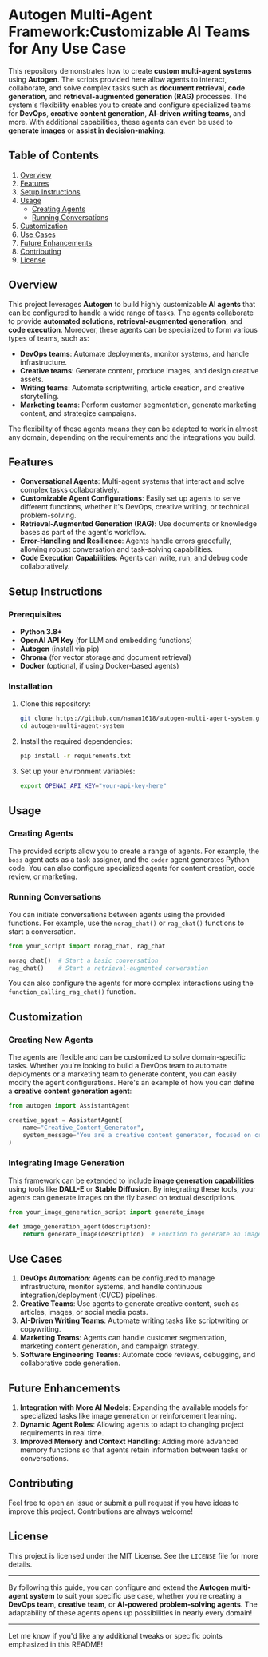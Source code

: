 # **Autogen Multi-Agent Framework:Customizable AI Teams for Any Use Case**

This repository demonstrates how to create **custom multi-agent systems** using **Autogen**. The scripts provided here allow agents to interact, collaborate, and solve complex tasks such as **document retrieval**, **code generation**, and **retrieval-augmented generation (RAG)** processes. The system's flexibility enables you to create and configure specialized teams for **DevOps**, **creative content generation**, **AI-driven writing teams**, and more. With additional capabilities, these agents can even be used to **generate images** or **assist in decision-making**.

## **Table of Contents**
1. [Overview](#overview)
2. [Features](#features)
3. [Setup Instructions](#setup-instructions)
4. [Usage](#usage)
    - [Creating Agents](#creating-agents)
    - [Running Conversations](#running-conversations)
5. [Customization](#customization)
6. [Use Cases](#use-cases)
7. [Future Enhancements](#future-enhancements)
8. [Contributing](#contributing)
9. [License](#license)

## **Overview**
This project leverages **Autogen** to build highly customizable **AI agents** that can be configured to handle a wide range of tasks. The agents collaborate to provide **automated solutions**, **retrieval-augmented generation**, and **code execution**. Moreover, these agents can be specialized to form various types of teams, such as:

- **DevOps teams**: Automate deployments, monitor systems, and handle infrastructure.
- **Creative teams**: Generate content, produce images, and design creative assets.
- **Writing teams**: Automate scriptwriting, article creation, and creative storytelling.
- **Marketing teams**: Perform customer segmentation, generate marketing content, and strategize campaigns.

The flexibility of these agents means they can be adapted to work in almost any domain, depending on the requirements and the integrations you build.

## **Features**
- **Conversational Agents**: Multi-agent systems that interact and solve complex tasks collaboratively.
- **Customizable Agent Configurations**: Easily set up agents to serve different functions, whether it's DevOps, creative writing, or technical problem-solving.
- **Retrieval-Augmented Generation (RAG)**: Use documents or knowledge bases as part of the agent's workflow.
- **Error-Handling and Resilience**: Agents handle errors gracefully, allowing robust conversation and task-solving capabilities.
- **Code Execution Capabilities**: Agents can write, run, and debug code collaboratively.

## **Setup Instructions**

### **Prerequisites**
- **Python 3.8+**
- **OpenAI API Key** (for LLM and embedding functions)
- **Autogen** (install via pip)
- **Chroma** (for vector storage and document retrieval)
- **Docker** (optional, if using Docker-based agents)

### **Installation**
1. Clone this repository:
   ```bash
   git clone https://github.com/naman1618/autogen-multi-agent-system.git
   cd autogen-multi-agent-system
   ```

2. Install the required dependencies:
   ```bash
   pip install -r requirements.txt
   ```

3. Set up your environment variables:
   ```bash
   export OPENAI_API_KEY="your-api-key-here"
   ```

## **Usage**

### **Creating Agents**
The provided scripts allow you to create a range of agents. For example, the `boss` agent acts as a task assigner, and the `coder` agent generates Python code. You can also configure specialized agents for content creation, code review, or marketing.

### **Running Conversations**
You can initiate conversations between agents using the provided functions. For example, use the `norag_chat()` or `rag_chat()` functions to start a conversation.

```python
from your_script import norag_chat, rag_chat

norag_chat()  # Start a basic conversation
rag_chat()    # Start a retrieval-augmented conversation
```

You can also configure the agents for more complex interactions using the `function_calling_rag_chat()` function.

## **Customization**

### **Creating New Agents**
The agents are flexible and can be customized to solve domain-specific tasks. Whether you're looking to build a DevOps team to automate deployments or a marketing team to generate content, you can easily modify the agent configurations. Here's an example of how you can define a **creative content generation agent**:

```python
from autogen import AssistantAgent

creative_agent = AssistantAgent(
    name="Creative_Content_Generator",
    system_message="You are a creative content generator, focused on creating captivating stories, blogs, and image descriptions."
)
```

### **Integrating Image Generation**
This framework can be extended to include **image generation capabilities** using tools like **DALL-E** or **Stable Diffusion**. By integrating these tools, your agents can generate images on the fly based on textual descriptions.

```python
from your_image_generation_script import generate_image

def image_generation_agent(description):
    return generate_image(description)  # Function to generate an image from text
```

## **Use Cases**

1. **DevOps Automation**: Agents can be configured to manage infrastructure, monitor systems, and handle continuous integration/deployment (CI/CD) pipelines.
2. **Creative Teams**: Use agents to generate creative content, such as articles, images, or social media posts.
3. **AI-Driven Writing Teams**: Automate writing tasks like scriptwriting or copywriting.
4. **Marketing Teams**: Agents can handle customer segmentation, marketing content generation, and campaign strategy.
5. **Software Engineering Teams**: Automate code reviews, debugging, and collaborative code generation.

## **Future Enhancements**
1. **Integration with More AI Models**: Expanding the available models for specialized tasks like image generation or reinforcement learning.
2. **Dynamic Agent Roles**: Allowing agents to adapt to changing project requirements in real time.
3. **Improved Memory and Context Handling**: Adding more advanced memory functions so that agents retain information between tasks or conversations.

## **Contributing**
Feel free to open an issue or submit a pull request if you have ideas to improve this project. Contributions are always welcome!

## **License**
This project is licensed under the MIT License. See the `LICENSE` file for more details.

---

By following this guide, you can configure and extend the **Autogen multi-agent system** to suit your specific use case, whether you're creating a **DevOps team**, **creative team**, or **AI-powered problem-solving agents**. The adaptability of these agents opens up possibilities in nearly every domain!

---

Let me know if you'd like any additional tweaks or specific points emphasized in this README!
